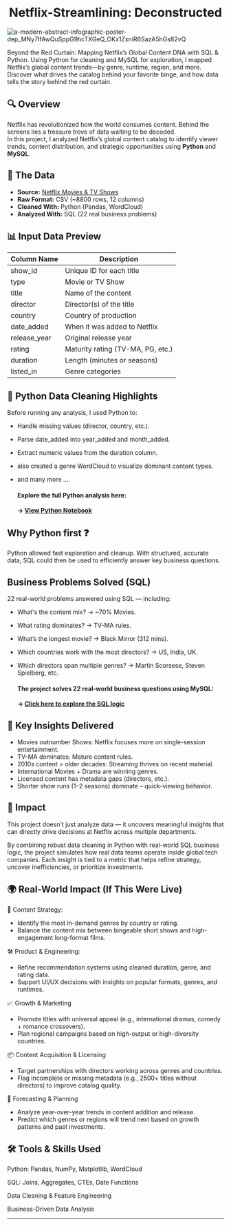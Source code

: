 <h1 align="center">Netflix-Streamlining: Deconstructed</h1>                                                                          

![a-modern-abstract-infographic-poster-dep_MNy7IfAwQuSppG9hcTXGeQ_OKx1ZxniR6SazA5hGs82vQ](https://github.com/user-attachments/assets/ce49827c-92f2-48bb-a985-2f877d47f17c)
                                                                       
Beyond the Red Curtain: Mapping Netflix’s Global Content DNA with SQL &amp; Python. Using Python for cleaning and MySQL for exploration, I mapped Netflix’s global content trends—by genre, runtime, region, and more. Discover what drives the catalog behind your favorite binge, and how data tells the story behind the red curtain.


## 🔍 Overview
Netflix has revolutionized how the world consumes content. Behind the screens lies a treasure trove of data waiting to be decoded.  
In this project, I analyzed Netflix’s global content catalog to identify viewer trends, content distribution, and strategic opportunities using **Python** and **MySQL**.



## 📁 The Data
- **Source:** [Netflix Movies & TV Shows](data)
- **Raw Format:** CSV (~8800 rows, 12 columns)
- **Cleaned With:** Python (Pandas, WordCloud)
- **Analyzed With:** SQL (22 real business problems)



## 📊 Input Data Preview

| Column Name   | Description                                  |
|---------------|----------------------------------------------|
| show_id       | Unique ID for each title                     |
| type          | Movie or TV Show                             |
| title         | Name of the content                          |
| director      | Director(s) of the title                     |
| country       | Country of production                        |
| date_added    | When it was added to Netflix                 |
| release_year  | Original release year                        |
| rating        | Maturity rating (TV-MA, PG, etc.)            |
| duration      | Length (minutes or seasons)                  |
| listed_in     | Genre categories                             |



## 🧼 Python Data Cleaning Highlights

Before running any analysis, I used Python to:
- Handle missing values (director, country, etc.).
- Parse date_added into year_added and month_added.
- Extract numeric values from the duration column.
- also created a genre WordCloud to visualize dominant content types.
- and many more ....

     #### Explore the full Python analysis here: 
     **→ [View Python Notebook](notebook/Netflix.ipynb)**

  

## Why Python first ❓ 
Python allowed fast exploration and cleanup. With structured, accurate data, SQL could then be used to efficiently answer key business questions.



## Business Problems Solved (SQL)

22 real-world problems answered using SQL — including:
 - What's the content mix? → ~70% Movies.
 - What rating dominates? → TV-MA rules.
 - What’s the longest movie? → Black Mirror (312 mins).
 - Which countries work with the most directors? → US, India, UK.
 - Which directors span multiple genres? → Martin Scorsese, Steven Spielberg, etc.

      #### The project solves 22 real-world business questions using MySQL:
      **→ [Click here to explore the SQL logic](sql/sql.md)**

   

## 📌 Key Insights Delivered
- Movies outnumber Shows: Netflix focuses more on single-session entertainment.
- TV-MA dominates: Mature content rules.
- 2010s content > older decades: Streaming thrives on recent material.
- International Movies + Drama are winning genres.
- Licensed content has metadata gaps (directors, etc.).
- Shorter show runs (1–2 seasons) dominate – quick-viewing behavior.



## 🌟 Impact

This project doesn't just analyze data — it uncovers meaningful insights that can directly drive decisions at Netflix across multiple departments.

By combining robust data cleaning in Python with real-world SQL business logic, the project simulates how real data teams operate inside global tech companies. Each insight is tied to a metric that helps refine strategy, uncover inefficiencies, or prioritize investments.



## 🌍 Real-World Impact (If This Were Live)

🎯 Content Strategy:
- Identify the most in-demand genres by country or rating.
- Balance the content mix between bingeable short shows and high-engagement long-format films.

🛠️ Product & Engineering:
- Refine recommendation systems using cleaned duration, genre, and rating data.
- Support UI/UX decisions with insights on popular formats, genres, and runtimes.

📈 Growth & Marketing
- Promote titles with universal appeal (e.g., international dramas, comedy + romance crossovers).
- Plan regional campaigns based on high-output or high-diversity countries.

📦 Content Acquisition & Licensing
- Target partnerships with directors working across genres and countries.
- Flag incomplete or missing metadata (e.g., 2500+ titles without directors) to improve catalog quality.

🔮 Forecasting & Planning
- Analyze year-over-year trends in content addition and release.
- Predict which genres or regions will trend next based on growth patterns and past investments.



## 🛠️ Tools & Skills Used

Python:  Pandas, NumPy, Matplotlib, WordCloud

SQL:   Joins, Aggregates, CTEs, Date Functions

Data Cleaning & Feature Engineering

Business-Driven Data Analysis

---
